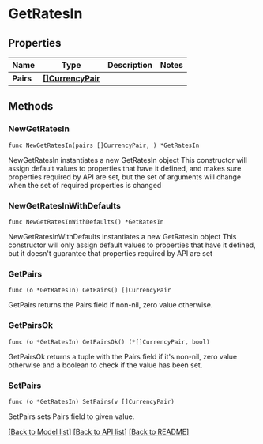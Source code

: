 # GetRatesIn

## Properties

Name | Type | Description | Notes
------------ | ------------- | ------------- | -------------
**Pairs** | [**[]CurrencyPair**](CurrencyPair.md) |  | 

## Methods

### NewGetRatesIn

`func NewGetRatesIn(pairs []CurrencyPair, ) *GetRatesIn`

NewGetRatesIn instantiates a new GetRatesIn object
This constructor will assign default values to properties that have it defined,
and makes sure properties required by API are set, but the set of arguments
will change when the set of required properties is changed

### NewGetRatesInWithDefaults

`func NewGetRatesInWithDefaults() *GetRatesIn`

NewGetRatesInWithDefaults instantiates a new GetRatesIn object
This constructor will only assign default values to properties that have it defined,
but it doesn't guarantee that properties required by API are set

### GetPairs

`func (o *GetRatesIn) GetPairs() []CurrencyPair`

GetPairs returns the Pairs field if non-nil, zero value otherwise.

### GetPairsOk

`func (o *GetRatesIn) GetPairsOk() (*[]CurrencyPair, bool)`

GetPairsOk returns a tuple with the Pairs field if it's non-nil, zero value otherwise
and a boolean to check if the value has been set.

### SetPairs

`func (o *GetRatesIn) SetPairs(v []CurrencyPair)`

SetPairs sets Pairs field to given value.



[[Back to Model list]](../README.md#documentation-for-models) [[Back to API list]](../README.md#documentation-for-api-endpoints) [[Back to README]](../README.md)



